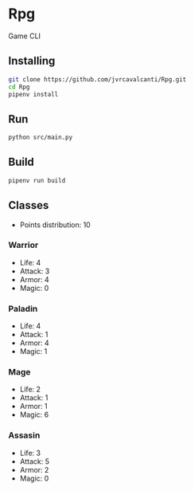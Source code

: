 # Rpg

Game CLI

## Installing

```bash
git clone https://github.com/jvrcavalcanti/Rpg.git
cd Rpg
pipenv install
```

## Run

```bash
python src/main.py
```

## Build

```bash
pipenv run build
```

## Classes

* Points distribution: 10

### Warrior
- Life: 4
- Attack: 3
- Armor: 4
- Magic: 0

### Paladin
- Life: 4
- Attack: 1
- Armor: 4
- Magic: 1

### Mage
- Life: 2
- Attack: 1
- Armor: 1
- Magic: 6

### Assasin
- Life: 3
- Attack: 5
- Armor: 2
- Magic: 0
